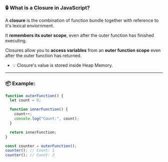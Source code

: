 ### 🔒 What is a Closure in JavaScript?

A **closure** is the combination of  function bundle together with reference to it's lexical enviornment.

It **remembers its outer scope**, even after the outer function has finished executing.

Closures allow you to **access variables** from an **outer function scope** even after the outer function has returned.

- 💡 Closure's value is stored inside Heap Memory.


---

### 📦 Example:

```js
function outerFunction() {
  let count = 0;

  function innerFunction() {
    count++;
    console.log("Count:", count);
  }

  return innerFunction;
}

const counter = outerFunction();
counter(); // Count: 1
counter(); // Count: 2
